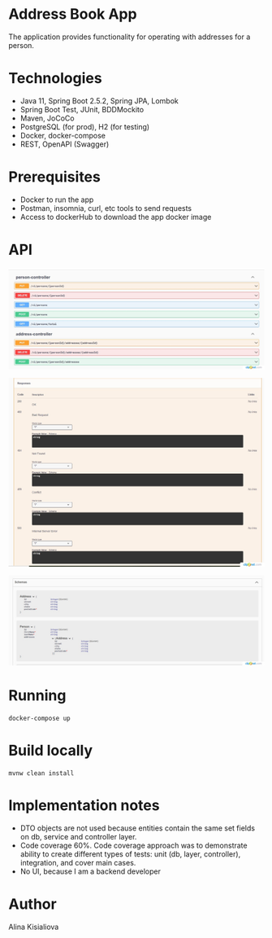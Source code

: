 # Address Book App
The application provides functionality for operating with addresses for a person.

# Technologies
* Java 11, Spring Boot 2.5.2, Spring JPA, Lombok
* Spring Boot Test, JUnit, BDDMockito
* Maven, JoCoCo
* PostgreSQL (for prod), H2 (for testing)
* Docker, docker-compose
* REST, OpenAPI (Swagger)

# Prerequisites
* Docker to run the app
* Postman, insomnia, curl, etc tools to send requests
* Access to dockerHub to download the app docker image

# API

![Alt text](./api.jpg/?raw=true "Address Book API")

![Alt text](./response_codes.jpg/?raw=true "API Response Codes")

![Alt text](./models.jpg/?raw=true "Address Book Models")

# Running
```
docker-compose up
```

# Build locally
```
mvnw clean install
```

# Implementation notes
* DTO objects are not used because entities contain the same set fields on db, service and controller layer.
* Code coverage 60%. Code coverage approach was to demonstrate ability to create different types of tests: unit (db, layer, controller), integration, and cover main cases.
* No UI, because I am a backend developer

# Author
Alina Kisialiova